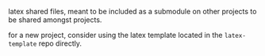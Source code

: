 latex shared files, meant to be included as a submodule on other projects to be shared amongst projects.

for a new project, consider using the latex template located in the `latex-template` repo directly.
